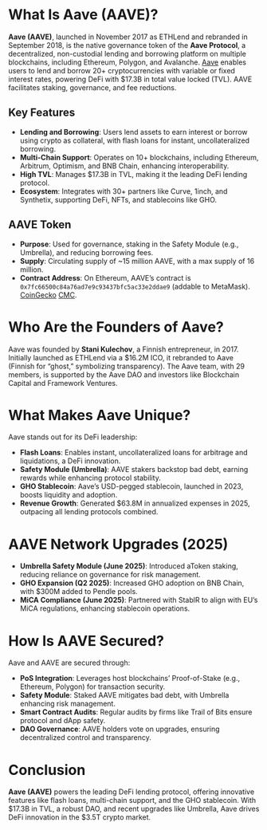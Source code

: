 # What Is Aave (AAVE)?

**Aave (AAVE)**, launched in November 2017 as ETHLend and rebranded in September 2018, is the native governance token of the **Aave Protocol**, a decentralized, non-custodial lending and borrowing platform on multiple blockchains, including Ethereum, Polygon, and Avalanche. [Aave](https://aave.com/) enables users to lend and borrow 20+ cryptocurrencies with variable or fixed interest rates, powering DeFi with $17.3B in total value locked (TVL). AAVE facilitates staking, governance, and fee reductions.

## Key Features
- **Lending and Borrowing**: Users lend assets to earn interest or borrow using crypto as collateral, with flash loans for instant, uncollateralized borrowing.
- **Multi-Chain Support**: Operates on 10+ blockchains, including Ethereum, Arbitrum, Optimism, and BNB Chain, enhancing interoperability.
- **High TVL**: Manages $17.3B in TVL, making it the leading DeFi lending protocol.
- **Ecosystem**: Integrates with 30+ partners like Curve, 1inch, and Synthetix, supporting DeFi, NFTs, and stablecoins like GHO.

## AAVE Token
- **Purpose**: Used for governance, staking in the Safety Module (e.g., Umbrella), and reducing borrowing fees.
- **Supply**: Circulating supply of ~15 million AAVE, with a max supply of 16 million.
- **Contract Address**: On Ethereum, AAVE’s contract is `0x7fc66500c84a76ad7e9c93437bfc5ac33e2ddae9` (addable to MetaMask).  [CoinGecko](https://www.coingecko.com/en/coins/aave) [CMC](https://coinmarketcap.com/currencies/aave/).

# Who Are the Founders of Aave?

Aave was founded by **Stani Kulechov**, a Finnish entrepreneur, in 2017. Initially launched as ETHLend via a $16.2M ICO, it rebranded to Aave (Finnish for “ghost,” symbolizing transparency). The Aave team, with 29 members, is supported by the Aave DAO and investors like Blockchain Capital and Framework Ventures.

# What Makes Aave Unique?

Aave stands out for its DeFi leadership:

- **Flash Loans**: Enables instant, uncollateralized loans for arbitrage and liquidations, a DeFi innovation.
- **Safety Module (Umbrella)**: AAVE stakers backstop bad debt, earning rewards while enhancing protocol stability.
- **GHO Stablecoin**: Aave’s USD-pegged stablecoin, launched in 2023, boosts liquidity and adoption.
- **Revenue Growth**: Generated $63.8M in annualized expenses in 2025, outpacing all lending protocols combined.

# AAVE Network Upgrades (2025)

- **Umbrella Safety Module (June 2025)**: Introduced aToken staking, reducing reliance on governance for risk management.
- **GHO Expansion (Q2 2025)**: Increased GHO adoption on BNB Chain, with $300M added to Pendle pools.
- **MiCA Compliance (June 2025)**: Partnered with StablR to align with EU’s MiCA regulations, enhancing stablecoin operations.

# How Is AAVE Secured?

Aave and AAVE are secured through:

- **PoS Integration**: Leverages host blockchains’ Proof-of-Stake (e.g., Ethereum, Polygon) for transaction security.
- **Safety Module**: Staked AAVE mitigates bad debt, with Umbrella enhancing risk management.
- **Smart Contract Audits**: Regular audits by firms like Trail of Bits ensure protocol and dApp safety.
- **DAO Governance**: AAVE holders vote on upgrades, ensuring decentralized control and transparency.

# Conclusion

**Aave (AAVE)** powers the leading DeFi lending protocol, offering innovative features like flash loans, multi-chain support, and the GHO stablecoin. With $17.3B in TVL, a robust DAO, and recent upgrades like Umbrella, Aave drives DeFi innovation in the $3.5T crypto market. 
